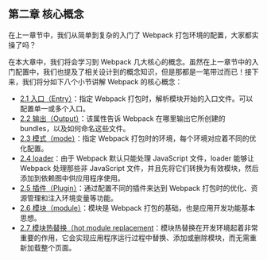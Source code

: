 ## 第二章 核心概念

在上一章节中，我们从简单到复杂的入门了 Webpack 打包环境的配置，大家都实操了吗？

在本大章中，我们将会学习到 Webpack 几大核心的概念。虽然在上一章节中的入门配置中，我们也提及了相关设计到的概念知识，但是那都是一笔带过而已！接下来，我们将分如下八个小节讲解 Webpack 的核心概念：

- [2.1 入口（Entry）](/di-er-zhang-he-xin-gai-nian/2-1-ru-kou-entry.md)：指定 Webpack 打包时，解析模块开始的入口文件。可以配置单一或多个入口。
- [2.2 输出（Output）](/di-er-zhang-he-xin-gai-nian/2-1-shu-chu-output.md)：该属性告诉 Webpack 在哪里输出它所创建的 bundles，以及如何命名这些文件。
- [2.3 模式（mode）](/di-er-zhang-he-xin-gai-nian/2-5-mo-shi-mode.md)：指定 Webpack 打包时的环境，每个环境对应着不同的优化配置。
- [2.4 loader](/di-er-zhang-he-xin-gai-nian/loader.md)：由于 Webpack 默认只能处理 JavaScript 文件，loader 能够让 Webpack 处理那些非 JavaScript 文件，并且先将它们转换为有效模块，然后添加到依赖图中供应用程序使用。
- [2.5 插件（Plugin）](/di-er-zhang-he-xin-gai-nian/2-4-cha-jian-plugins.md)：通过配置不同的插件来达到 Webpack 打包时的优化、资源管理和注入环境变量等功能。
- [2.6 模块（module）](/di-er-zhang-he-xin-gai-nian/26-mo-kuai-ff08-module.md)：模块是 Webpack 打包的基础，也是应用开发功能基本思想。
- [2.7 模块热替换（hot module replacement](/di-er-zhang-he-xin-gai-nian/28-mo-kuai-re-ti-huan-ff08-hot-module-replacement.md)：模块热替换在开发环境起着非常重要的作用，它会实现应用程序运行过程中替换、添加或删除模块，而无需重新加载整个页面。